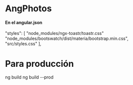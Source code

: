# AngPhotos

#### En el angular.json
 "styles": [
              "node_modules/ngx-toastr/toastr.css"
              "node_modules/bootswatch/dist/materia/bootstrap.min.css",
              "src/styles.css"
            ],


# Para producción
ng build
ng build --prod